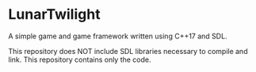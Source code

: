 # LunarTwilight

A simple game and game framework written using C++17 and SDL.

This repository does NOT include SDL libraries necessary to compile and link. This repository contains only the code.
